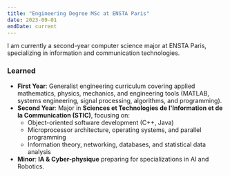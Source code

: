 ```yaml
---
title: "Engineering Degree MSc at ENSTA Paris"
date: 2023-09-01
endDate: current
---
```


I am currently a second-year computer science major at ENSTA Paris, specializing in information and communication technologies.

### Learned

- **First Year**: Generalist engineering curriculum covering applied mathematics, physics, mechanics, and engineering tools (MATLAB, systems engineering, signal processing, algorithms, and programming).
- **Second Year**: Major in **Sciences et Technologies de l'Information et de la Communication (STIC)**, focusing on:
  - Object-oriented software development (C++, Java)
  - Microprocessor architecture, operating systems, and parallel programming
  - Information theory, networking, databases, and statistical data analysis
- **Minor**: **IA & Cyber-physique** preparing for specializations in AI and Robotics.
